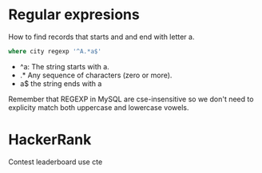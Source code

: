# Regular expresions
How to find records that starts and and end with letter a.

```sql
where city regexp '^A.*a$'
```

* ^a: The string starts with a.
* .* Any sequence of characters (zero or more).
* a$ the string ends with a

Remember that REGEXP in MySQL are cse-insensitive so we don't need to explicity match both uppercase and lowercase vowels.


# HackerRank
Contest leaderboard use cte
